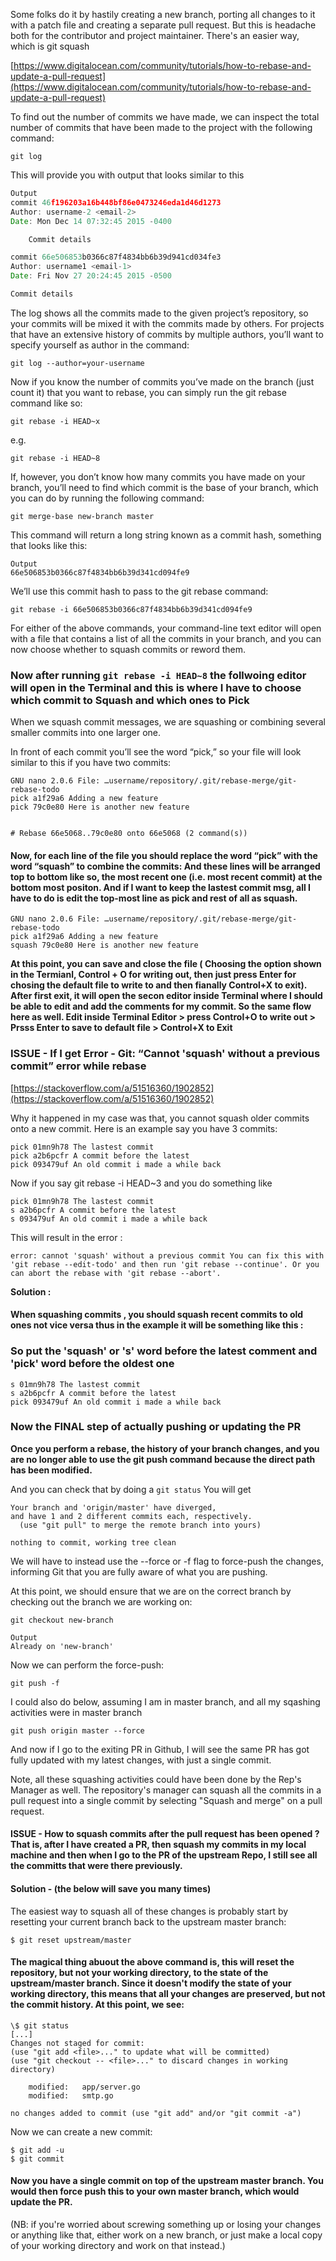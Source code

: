 Some folks do it by hastily creating a new branch, porting all changes to it with a patch file and creating a separate pull request. But this is headache both for the contributor and project maintainer. There's an easier way, which is git squash

[https://www.digitalocean.com/community/tutorials/how-to-rebase-and-update-a-pull-request](https://www.digitalocean.com/community/tutorials/how-to-rebase-and-update-a-pull-request)

To find out the number of commits we have made, we can inspect the total number of commits that have been made to the project with the following command:

`git log`

This will provide you with output that looks similar to this

```js
Output
commit 46f196203a16b448bf86e0473246eda1d46d1273
Author: username-2 <email-2>
Date: Mon Dec 14 07:32:45 2015 -0400

    Commit details

commit 66e506853b0366c87f4834bb6b39d941cd034fe3
Author: username1 <email-1>
Date: Fri Nov 27 20:24:45 2015 -0500

Commit details

```

The log shows all the commits made to the given project’s repository, so your commits will be mixed it with the commits made by others. For projects that have an extensive history of commits by multiple authors, you’ll want to specify yourself as author in the command:

`git log --author=your-username`

Now if you know the number of commits you’ve made on the branch (just count it) that you want to rebase, you can simply run the git rebase command like so:

`git rebase -i HEAD~x`

e.g.

`git rebase -i HEAD~8`

If, however, you don’t know how many commits you have made on your branch, you’ll need to find which commit is the base of your branch, which you can do by running the following command:

`git merge-base new-branch master`

This command will return a long string known as a commit hash, something that looks like this:

```
Output
66e506853b0366c87f4834bb6b39d341cd094fe9
```

We’ll use this commit hash to pass to the git rebase command:

`git rebase -i 66e506853b0366c87f4834bb6b39d341cd094fe9`

For either of the above commands, your command-line text editor will open with a file that contains a list of all the commits in your branch, and you can now choose whether to squash commits or reword them.

### Now after running `git rebase -i HEAD~8` the follwoing editor will open in the Terminal and this is where I have to choose which commit to Squash and which ones to Pick

When we squash commit messages, we are squashing or combining several smaller commits into one larger one.

In front of each commit you’ll see the word “pick,” so your file will look similar to this if you have two commits:

```
GNU nano 2.0.6 File: …username/repository/.git/rebase-merge/git-rebase-todo
pick a1f29a6 Adding a new feature
pick 79c0e80 Here is another new feature


# Rebase 66e5068..79c0e80 onto 66e5068 (2 command(s))

```

#### Now, for each line of the file you should replace the word “pick” with the word “squash” to combine the commits: And these lines will be arranged top to bottom like so, the most recent one (i.e. most recent commit) at the bottom most positon. And if I want to keep the lastest commit msg, all I have to do is edit the top-most line as pick and rest of all as squash.

```
GNU nano 2.0.6 File: …username/repository/.git/rebase-merge/git-rebase-todo
pick a1f29a6 Adding a new feature
squash 79c0e80 Here is another new feature
```

**At this point, you can save and close the file ( Choosing the option shown in the Termianl, Control + O for writing out, then just press Enter for chosing the default file to write to and then fianally Control+X to exit). After first exit, it will open the secon editor inside Terminal where I should be able to edit and add the comments for my commit. So the same flow here as well. Edit inside Terminal Editor > press Control+O to write out > Prsss Enter to save to default file > Control+X to Exit**

### ISSUE - If I get Error - Git: “Cannot 'squash' without a previous commit” error while rebase

[https://stackoverflow.com/a/51516360/1902852](https://stackoverflow.com/a/51516360/1902852)

Why it happened in my case was that, you cannot squash older commits onto a new commit. Here is an example say you have 3 commits:

```
pick 01mn9h78 The lastest commit
pick a2b6pcfr A commit before the latest
pick 093479uf An old commit i made a while back
```

Now if you say git rebase -i HEAD~3 and you do something like

```
pick 01mn9h78 The lastest commit
s a2b6pcfr A commit before the latest
s 093479uf An old commit i made a while back

```

This will result in the error :

```
error: cannot 'squash' without a previous commit You can fix this with 'git rebase --edit-todo' and then run 'git rebase --continue'. Or you can abort the rebase with 'git rebase --abort'.
```

**Solution :**

#### When squashing commits , you should squash recent commits to old ones not vice versa thus in the example it will be something like this :

### So put the 'squash' or 's' word before the latest comment and 'pick' word before the oldest one

```
s 01mn9h78 The lastest commit
s a2b6pcfr A commit before the latest
pick 093479uf An old commit i made a while back
```

### Now the FINAL step of actually pushing or updating the PR

**Once you perform a rebase, the history of your branch changes, and you are no longer able to use the git push command because the direct path has been modified.**

And you can check that by doing a `git status` You will get

```
Your branch and 'origin/master' have diverged,
and have 1 and 2 different commits each, respectively.
  (use "git pull" to merge the remote branch into yours)

nothing to commit, working tree clean
```

We will have to instead use the --force or -f flag to force-push the changes, informing Git that you are fully aware of what you are pushing.

At this point, we should ensure that we are on the correct branch by checking out the branch we are working on:

`git checkout new-branch`

```
Output
Already on 'new-branch'
```

Now we can perform the force-push:

`git push -f`

I could also do below, assuming I am in master branch, and all my sqashing activities were in master branch

`git push origin master --force`

And now if I go to the exiting PR in Github, I will see the same PR has got fully updated with my latest changes, with just a single commit.

Note, all these squashing activities could have been done by the Rep's Manager as well. The repository's manager can squash all the commits in a pull request into a single commit by selecting "Squash and merge" on a pull request.

#### ISSUE - How to squash commits after the pull request has been opened ? That is, after I have created a PR, then squash my commits in my local machine and then when I go to the PR of the upstream Repo, I still see all the committs that were there previously.

#### Solution - (the below will save you many times)

The easiest way to squash all of these changes is probably start by resetting your current branch back to the upstream master branch:

```
$ git reset upstream/master

```

#### The magical thing abuout the above command is, this will reset the repository, but not your working directory, to the state of the upstream/master branch. Since it doesn't modify the state of your working directory, this means that all your changes are preserved, but not the commit history. At this point, we see:

```
\$ git status
[...]
Changes not staged for commit:
(use "git add <file>..." to update what will be committed)
(use "git checkout -- <file>..." to discard changes in working directory)

    modified:   app/server.go
    modified:   smtp.go

no changes added to commit (use "git add" and/or "git commit -a")

```

Now we can create a new commit:

```
$ git add -u
$ git commit
```

#### Now you have a single commit on top of the upstream master branch. You would then force push this to your own master branch, which would update the PR.

(NB: if you're worried about screwing something up or losing your changes or anything like that, either work on a new branch, or just make a local copy of your working directory and work on that instead.)
